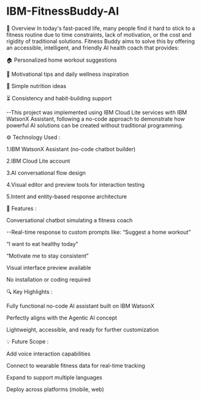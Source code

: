 # IBM-FitnessBuddy-AI
📌 Overview
In today's fast-paced life, many people find it hard to stick to a fitness routine due to time constraints, lack of motivation, or the cost and rigidity of traditional solutions. Fitness Buddy aims to solve this by offering an accessible, intelligent, and friendly AI health coach that provides:

🏠 Personalized home workout suggestions

🧠 Motivational tips and daily wellness inspiration

🍎 Simple nutrition ideas

⏳ Consistency and habit-building support

--This project was implemented using IBM Cloud Lite services with IBM WatsonX Assistant, following a no-code approach to demonstrate how powerful AI solutions can be created without traditional programming.

⚙️ Technology Used :

1.IBM WatsonX Assistant (no-code chatbot builder)

2.IBM Cloud Lite account

3.AI conversational flow design

4.Visual editor and preview tools for interaction testing

5.Intent and entity-based response architecture

🚀 Features :

Conversational chatbot simulating a fitness coach

--Real-time response to custom prompts like:
“Suggest a home workout”

“I want to eat healthy today”

“Motivate me to stay consistent”

Visual interface preview available

No installation or coding required

🔍 Key Highlights : 

Fully functional no-code AI assistant built on IBM WatsonX

Perfectly aligns with the Agentic AI concept

Lightweight, accessible, and ready for further customization

💡 Future Scope : 

Add voice interaction capabilities

Connect to wearable fitness data for real-time tracking

Expand to support multiple languages

Deploy across platforms (mobile, web)



